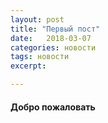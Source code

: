 ```yaml
---
layout: post
title: "Первый пост"
date:   2018-03-07
categories: новости
tags: новости
excerpt:

---
```


#### Добро пожаловать
